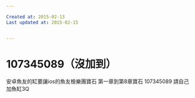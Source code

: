 ```yaml
---

Created at: 2015-02-13
Last updated at: 2015-02-15


---
```


# 107345089（沒加到）


安卓魚友的缸要讓ios的魚友檢樂團寶石
第一章到第8章寶石
107345089
請自己加魚缸3Q

